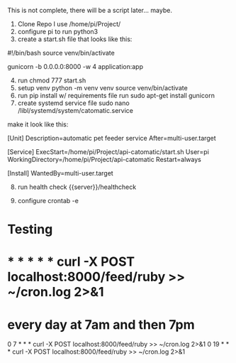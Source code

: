 This is not complete, there will be a script later... maybe. 

1. Clone Repo
  I use /home/pi/Project/
2. configure pi to run python3 
3. create a start.sh file that looks like this: 

#!/bin/bash
source venv/bin/activate

gunicorn -b 0.0.0.0:8000 -w 4 application:app

4. run chmod 777 start.sh 
5. setup venv 
  python -m venv venv 
  source venv/bin/activate
6. run pip install w/ requirements file 
   run sudo apt-get install gunicorn 
7. create systemd service file 
  sudo nano /libl/systemd/system/catomatic.service 

make it look like this: 

[Unit]
Description=automatic pet feeder service
After=multi-user.target

[Service]
ExecStart=/home/pi/Project/api-catomatic/start.sh
User=pi
WorkingDirectory=/home/pi/Project/api-catomatic
Restart=always

[Install]
WantedBy=multi-user.target

8. run health check {{server}}/healthcheck 

9. configure crontab -e 

# Testing
# * * * * * curl -X POST localhost:8000/feed/ruby >> ~/cron.log 2>&1

# every day at 7am and then 7pm
0 7 * * * curl -X POST localhost:8000/feed/ruby >> ~/cron.log 2>&1
0 19 * * * curl -X POST localhost:8000/feed/ruby >> ~/cron.log 2>&1